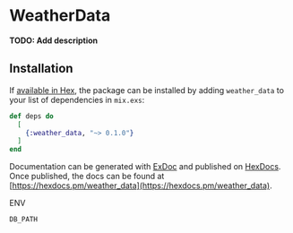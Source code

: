 # WeatherData

**TODO: Add description**

## Installation

If [available in Hex](https://hex.pm/docs/publish), the package can be installed
by adding `weather_data` to your list of dependencies in `mix.exs`:

```elixir
def deps do
  [
    {:weather_data, "~> 0.1.0"}
  ]
end
```

Documentation can be generated with [ExDoc](https://github.com/elixir-lang/ex_doc)
and published on [HexDocs](https://hexdocs.pm). Once published, the docs can
be found at [https://hexdocs.pm/weather_data](https://hexdocs.pm/weather_data).


ENV

```
DB_PATH
```
